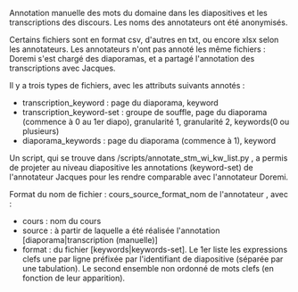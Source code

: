 Annotation manuelle des mots du domaine dans les diapositives et les transcriptions des discours. Les noms des annotateurs ont été anonymisés.

Certains fichiers sont en format csv, d'autres en txt, ou encore xlsx selon les annotateurs. Les annotateurs n'ont pas annoté les même fichiers : Doremi s'est chargé des diaporamas, et a partagé l'annotation des transcriptions avec Jacques. 

Il y a trois types de fichiers, avec les attributs suivants annotés : 
* transcription_keyword : page du diaporama, keyword
* transcription_keyword-set : groupe de souffle, page du diaporama (commence à 0 au 1er diapo), granularité 1, granularité 2, keywords(0 ou plusieurs)
* diaporama_keywords : page du diaporama (commence à 1), keyword

Un script, qui se trouve dans /scripts/annotate_stm_wi_kw_list.py , a permis de projeter au niveau diapositive les annotations (keyword-set) de l'annotateur Jacques pour les rendre comparable avec l'annotateur Doremi.

Format du nom de fichier : cours_source_format_nom de l'annotateur , avec :

* cours : nom du cours
* source : à partir de laquelle a été réalisée l'annotation [diaporama|transcription (manuelle)] 
* format : du fichier [keywords|keywords-set]. Le 1er liste les expressions clefs une par ligne préfixée par l'identifiant de diapositive (séparée par une tabulation). Le second ensemble non ordonné de mots clefs (en fonction de leur apparition). 


